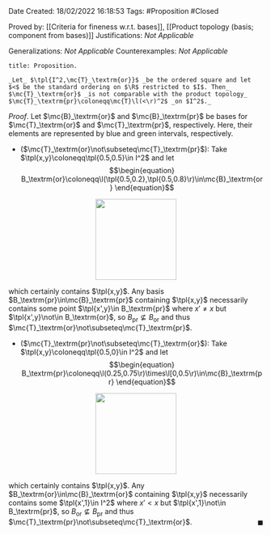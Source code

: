 <br />
<br />

Date Created: 18/02/2022 16:18:53
Tags: #Proposition #Closed 

Proved by: [[Criteria for fineness w.r.t. bases]], [[Product topology (basis; component from bases)]]
Justifications: _Not Applicable_

Generalizations: _Not Applicable_
Counterexamples: _Not Applicable_

``` ad-Proposition
title: Proposition.

_Let_ $\tpl{I^2,\mc{T}_\textrm{or}}$ _be the ordered square and let $<$ be the standard ordering on $\R$ restricted to $I$. Then_ $\mc{T}_\textrm{or}$ _is not comparable with the product topology_ $\mc{T}_\textrm{pr}\coloneqq\mc{T}\l(<\r)^2$ _on $I^2$._

```

_Proof_. Let $\mc{B}_\textrm{or}$ and $\mc{B}_\textrm{pr}$ be bases for $\mc{T}_\textrm{or}$ and $\mc{T}_\textrm{pr}$, respectively. Here, their elements are represented by blue and green intervals, respectively.
* ($\mc{T}_\textrm{or}\not\subseteq\mc{T}_\textrm{pr}$): Take $\tpl{x,y}\coloneqq\tpl{0.5,0.5}\in I^2$ and let
$$\begin{equation}
    B_\textrm{or}\coloneqq\l(\tpl{0.5,0.2},\tpl{0.5,0.8}\r)\in\mc{B}_\textrm{or}
\end{equation}$$

<center><img src="app://local/home/zhao/MathWiki/Images/2022-02-19_122650/image.svg", width=160></center>

which certainly contains $\tpl{x,y}$. Any basis $B_\textrm{pr}\in\mc{B}_\textrm{pr}$ containing $\tpl{x,y}$ necessarily contains some point $\tpl{x',y}\in B_\textrm{pr}$ where $x'\neq x$ but $\tpl{x',y}\not\in B_\textrm{or}$, so $B_\textrm{pr}\not\subseteq B_\textrm{or}$ and thus $\mc{T}_\textrm{or}\not\subseteq\mc{T}_\textrm{pr}$.
* ($\mc{T}_\textrm{pr}\not\subseteq\mc{T}_\textrm{or}$): Take $\tpl{x,y}\coloneqq\tpl{0.5,0}\in I^2$ and let
$$\begin{equation}
    B_\textrm{pr}\coloneqq\l(0.25,0.75\r)\times\l[0,0.5\r)\in\mc{B}_\textrm{pr}
\end{equation}$$

<center><img src="app://local/home/zhao/MathWiki/Images/2022-02-19_124825/image.svg", width=160></center>

which certainly contains $\tpl{x,y}$. Any $B_\textrm{or}\in\mc{B}_\textrm{or}$ containing $\tpl{x,y}$ necessarily contains some $\tpl{x',1}\in I^2$ where $x'<x$ but $\tpl{x',1}\not\in B_\textrm{pr}$, so $B_\textrm{or}\not\subseteq B_\textrm{pr}$ and thus $\mc{T}_\textrm{pr}\not\subseteq\mc{T}_\textrm{or}$.<span style="float:right;">$\blacksquare$</span>
